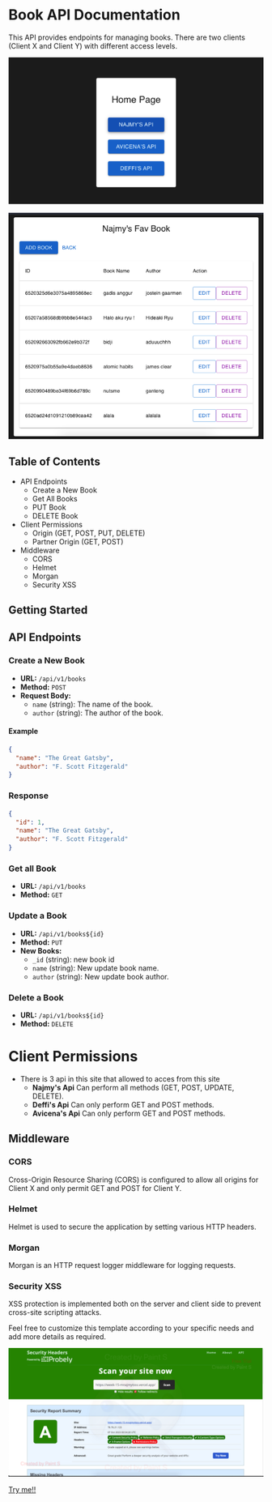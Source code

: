 
# Book API Documentation

This API provides endpoints for managing books. There are two clients (Client X and Client Y) with different access levels.

![Local Image](./assets/3.png)

![Local Image](./assets/2.png)

## Table of Contents

- API Endpoints
  - Create a New Book
  - Get All Books
  - PUT Book
  - DELETE Book
- Client Permissions
    - Origin (GET, POST, PUT, DELETE)
    - Partner Origin (GET, POST) 
- Middleware
  - CORS
  - Helmet
  - Morgan
  - Security XSS

## Getting Started

## API Endpoints

### Create a New Book

- **URL:** `/api/v1/books`
- **Method:** `POST`
- **Request Body:**
  - `name` (string): The name of the book.
  - `author` (string): The author of the book.

#### Example

```json
{
  "name": "The Great Gatsby",
  "author": "F. Scott Fitzgerald"
}
```

### Response
```json
{
  "id": 1,
  "name": "The Great Gatsby",
  "author": "F. Scott Fitzgerald"
}
```

### Get all Book

- **URL:** `/api/v1/books`
- **Method:** `GET`

### Update a Book

- **URL:** `/api/v1/books${id}`
- **Method:** `PUT`
- **New Books:**
    - `_id` (string): new book id
  - `name` (string): New update book name.
  - `author` (string): New update book author.

### Delete a Book

- **URL:** `/api/v1/books${id}`
- **Method:** `DELETE`


# Client Permissions

- There is 3 api in this site that allowed to acces from this site
    - **Najmy's Api** Can perform all methods (GET, POST, UPDATE, DELETE).
    - **Deffi's Api** Can only perform GET and POST methods.
    - **Avicena's Api** Can only perform GET and POST methods.

## Middleware

### CORS

Cross-Origin Resource Sharing (CORS) is configured to allow all origins for Client X and only permit GET and POST for Client Y.

### Helmet

Helmet is used to secure the application by setting various HTTP headers.

### Morgan

Morgan is an HTTP request logger middleware for logging requests.

### Security XSS

XSS protection is implemented both on the server and client side to prevent cross-site scripting attacks.

Feel free to customize this template according to your specific needs and add more details as required.


![Local Image](./assets/1.png)


[Try me!!](https://week-15-mnajmytsss.vercel.app/)



